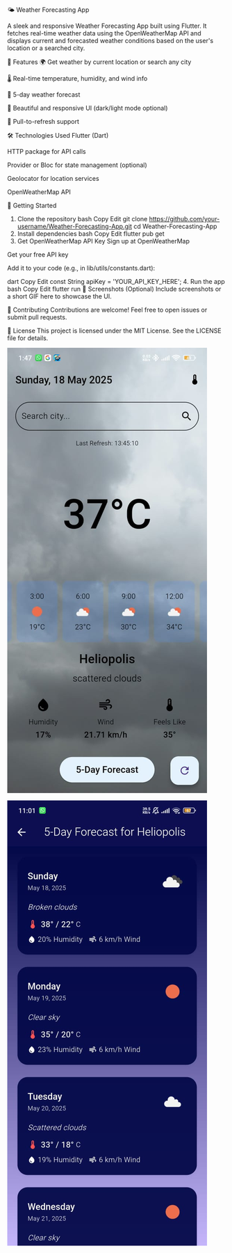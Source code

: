 🌤️ Weather Forecasting App


A sleek and responsive Weather Forecasting App built using Flutter. It fetches real-time weather data using the OpenWeatherMap API and displays current and forecasted weather conditions based on the user's location or a searched city.

📱 Features
🌍 Get weather by current location or search any city

🌡️ Real-time temperature, humidity, and wind info

📅 5-day weather forecast

🎨 Beautiful and responsive UI (dark/light mode optional)

🔄 Pull-to-refresh support

🛠️ Technologies Used
Flutter (Dart)

HTTP package for API calls

Provider or Bloc for state management (optional)

Geolocator for location services

OpenWeatherMap API

🚀 Getting Started
1. Clone the repository
bash
Copy
Edit
git clone https://github.com/your-username/Weather-Forecasting-App.git
cd Weather-Forecasting-App
2. Install dependencies
bash
Copy
Edit
flutter pub get
3. Get OpenWeatherMap API Key
Sign up at OpenWeatherMap

Get your free API key

Add it to your code (e.g., in lib/utils/constants.dart):

dart
Copy
Edit
const String apiKey = 'YOUR_API_KEY_HERE';
4. Run the app
bash
Copy
Edit
flutter run
📸 Screenshots (Optional)
Include screenshots or a short GIF here to showcase the UI.

🤝 Contributing
Contributions are welcome! Feel free to open issues or submit pull requests.

📄 License
This project is licensed under the MIT License. See the LICENSE file for details.

  ![Alt Text](https://github.com/dabdob1/Weather-Forecasting-App/blob/master/WhatsApp%20Image%202025-05-18%20at%2013.48.00_38ec9f93.jpg?raw=true)



  
  ![Alt Text](https://github.com/dabdob1/Weather-Forecasting-App/blob/master/WhatsApp%20Image%202025-05-17%20at%2023.01.33_6844697c.jpg?raw=true)

